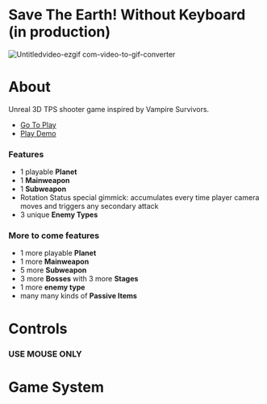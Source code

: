 # Save The Earth! Without Keyboard (in production)

![Untitledvideo-ezgif com-video-to-gif-converter](https://github.com/user-attachments/assets/da3ba9e3-a6de-4619-a9be-64dce96ffd9b)

# About
Unreal 3D TPS shooter game inspired by Vampire Survivors.

- [Go To Play](https://drive.google.com/drive/folders/1Eu-mHCERa7LGEWnDuUfecRwAdXO3PLlG?usp=sharing)
- [Play Demo](https://www.youtube.com/watch?v=y_v1nA_0aPI&ab_channel=%ED%9B%84%EB%85%B8%EB%B0%94%EC%8A%A4)

### Features
- 1 playable **Planet**
- 1 **Mainweapon**
- 1 **Subweapon**
- Rotation Status special gimmick: accumulates every time player camera moves and triggers any secondary attack
- 3 unique **Enemy Types**

### More to come features
- 1 more playable **Planet**
- 1 more **Mainweapon**
- 5 more **Subweapon**
- 3 more **Bosses** with 3 more **Stages**
- 1 more **enemy type**
- many many kinds of **Passive Items**

# Controls
### USE MOUSE ONLY

# Game System
